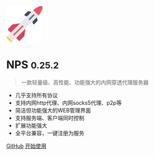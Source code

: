 ![logo](logo.svg)

# NPS <small>0.25.2</small>

> 一款轻量级、高性能、功能强大的内网穿透代理服务器

- 几乎支持所有协议
- 支持内网http代理、内网socks5代理、p2p等
- 简洁但功能强大的WEB管理界面
- 支持服务端、客户端同时控制
- 扩展功能强大
- 全平台兼容，一键注册为服务


[GitHub](https://github.com/cnlh/nps/)
[开始使用](#nps)
